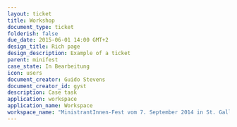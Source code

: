```yaml
---
layout: ticket
title: Workshop
document_type: ticket
folderish: false
due_date: 2015-06-01 14:00 GMT+2
design_title: Rich page
design_description: Example of a ticket
parent: minifest
case_state: In Bearbeitung
icon: users
document_creator: Guido Stevens
document_creator_id: gyst
description: Case task
application: workspace
application_name: Workspace
workspace_name: "MinistrantInnen-Fest vom 7. September 2014 in St. Gallen"
---
```




